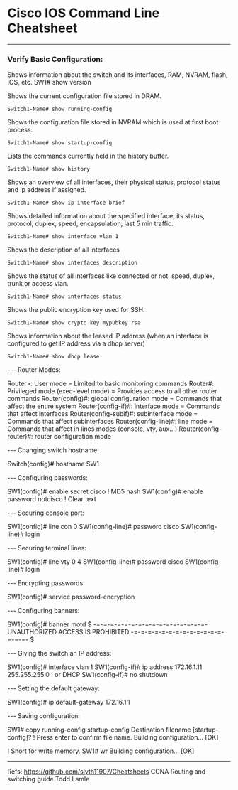 # Cisco IOS Command Line Cheatsheet
---

### Verify Basic Configuration:

Shows information about the switch and its interfaces, RAM, NVRAM, flash, IOS, etc.
SW1# show version

Shows the current configuration file stored in DRAM.

~~~
Switch1-Name# show running-config
~~~

Shows the configuration file stored in NVRAM which is used at first boot process.
~~~
Switch1-Name# show startup-config
~~~

Lists the commands currently held in the history buffer.
~~~
Switch1-Name# show history
~~~

Shows an overview of all interfaces, their physical status, protocol status and ip address if assigned.
~~~
Switch1-Name# show ip interface brief
~~~

Shows detailed information about the specified interface, its status, protocol, duplex, speed, encapsulation, last 5 min traffic.
~~~
Switch1-Name# show interface vlan 1
~~~

Shows the description of all interfaces
~~~
Switch1-Name# show interfaces description
~~~

Shows the status of all interfaces like connected or not, speed, duplex, trunk or access vlan.
~~~
Switch1-Name# show interfaces status
~~~

Shows the public encryption key used for SSH.
~~~
Switch1-Name# show crypto key mypubkey rsa
~~~

Shows information about the leased IP address (when an interface is configured to get IP address via a dhcp server)
~~~
Switch1-Name# show dhcp lease
~~~

--- Router Modes:

Router>: User mode = Limited to basic monitoring commands
Router#: Privileged mode (exec-level mode) = Provides access to all other router commands
Router(config)#: global configuration mode = Commands that affect the entire system
Router(config-if)#: interface mode = Commands that affect interfaces
Router(config-subif)#: subinterface mode = Commands that affect subinterfaces
Router(config-line)#: line mode = Commands that affect in lines modes (console, vty, aux…)
Router(config-router)#: router configuration mode

--- Changing switch hostname:

Switch(config)# hostname SW1

--- Configuring passwords:

SW1(config)# enable secret cisco    ! MD5 hash
SW1(config)# enable password notcisco    ! Clear text

--- Securing console port:

SW1(config)# line con 0
SW1(config-line)# password cisco
SW1(config-line)# login

--- Securing terminal lines:

SW1(config)# line vty 0 4
SW1(config-line)# password cisco
SW1(config-line)# login

--- Encrypting passwords:

SW1(config)# service password-encryption

--- Configuring banners:

SW1(config)# banner motd $
-=-=-=-=-=-=-=-=-=-=-=-=-=-=-=-=-
UNAUTHORIZED ACCESS IS PROHIBITED
-=-=-=-=-=-=-=-=-=-=-=-=-=-=-=-=-
$

--- Giving the switch an IP address:

SW1(config)# interface vlan 1
SW1(config-if)# ip address 172.16.1.11 255.255.255.0    ! or DHCP
SW1(config-if)# no shutdown

--- Setting the default gateway:

SW1(config)# ip default-gateway 172.16.1.1

--- Saving configuration:

SW1# copy running-config startup-config
Destination filename [startup-config]?    ! Press enter to confirm file name.
Building configuration…
[OK]
 
! Short for write memory.
SW1# wr
Building configuration…
[OK]

---
Refs: 
https://github.com/slyth11907/Cheatsheets
CCNA Routing and switching guide Todd Lamle
